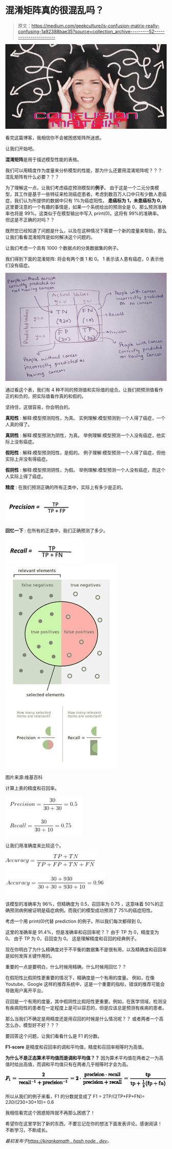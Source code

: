 # 混淆矩阵真的很混乱吗？

> 原文：<https://medium.com/geekculture/is-confusion-matrix-really-confusing-1a92388bae35?source=collection_archive---------52----------------------->

![](img/25783288cc8a86fc7df190e89336d1eb.png)

看完这篇博客，我相信你不会被困惑矩阵所迷惑。

让我们开始吧。

**混淆矩阵**是用于描述模型性能的表格。

我们可以用精度作为度量来分析模型的性能，那为什么还要用混淆矩阵呢？？？
混乱矩阵有什么必要？？？

为了理解这一点，让我们考虑癌症预测模型的**例子**。
由于这是一个二元分类模型，其工作是基于一些特征来检测癌症患者。考虑到数百万人口中只有少数人患癌症，我们认为所提供的数据中只有 1%为癌症阳性。
**患癌标为 1，未患癌标为 0，**
这里要注意的一个有趣的事情是，如果一个系统给出的预测全是 0，那么预测准确率也将是 99%。这类似于在模型输出中写入 print(0)。这将有 99%的准确率。
但这是不正确的对吗？？

既然您已经知道了问题是什么，以及在这种情况下需要一个新的度量来帮助，那么让我们看看混淆矩阵是如何解决这个问题的。

让我们考虑一个具有 1000 个数据点的分类数据集的例子。

我们得到下面的混淆矩阵:
将会有两个类 1 和 0。
1 表示该人患有癌症，0 表示他们没有癌症。

![](img/20c506cd5d54b2575e13dd5303bfd22f.png)

通过看这个表，我们有 4 种不同的预测值和实际值的组合。让我们把预测值看作正的和负的，把实际值看作真的和假的。

坚持住，这很容易，你会明白的。

**真阳性** :
解释:模型预测阳性，为真。
实例理解:模型预测到一个人得了癌症，一个人真的得了。

**真阴性** :
解释:模型预测为阴性，为真。
举例理解:模型预测一个人没有癌症，他实际上没有癌症。

**假阳性** :
解释:模型预测阳性，是假的。
例子理解:模型预测一个人得了癌症，但他实际上并没有得癌症。

**假阴性** :
解释:模型预测阴性，为假。
举例理解:模型预测一个人没有癌症，而这个人实际上得了癌症。

**精度** :
在我们预测正确的所有正类中，实际上有多少是正的。

![](img/fe60fc70309fb792828bfeb7c7cd2574.png)

**回忆一下** :
在所有的正类中，我们正确预测了多少。

![](img/d374bf3a7e63c3880211cb2424fe6fd3.png)![](img/72592dfd73d6c55bd97275da565220e8.png)

图片来源:维基百科

计算上表的精度和召回率。

![](img/4d3427d1b6f07c09fc288128e0d622c9.png)

让我们用准确度来比较这个。

![](img/e27b9401be06bc315683e513e3c5eed6.png)![](img/2bc7adf32ae6be2559c7c38014f48c9f.png)

该模型的准确率为 96%，但精确度为 0.5，召回率为 0.75
，这意味着 50%的正确预测病例被证明是癌症病例。而我们的模型成功预测了 75%的癌症阳性。

考虑一个用 print(0)代替 prediction 的例子。所以我们每次都得到 0。

这里的准确率是 91.4%，但是准确率和召回率呢？？
由于 TP 为 0，精度变为 0。
由于 TP 为 0，召回变为 0。
这是理解精度和召回的经典例子。

现在你明白了为什么精确度对于不平衡的数据集不是很有用，以及精确度和召回率是如何发挥关键作用的。

重要的一点是要明白，什么时候用精确，什么时候用回忆？？

在假阳性比假阴性更重要的情况下，精确度是一个有用的度量。
例如，在像 Youtube、Google 这样的推荐系统中，这是一个重要的指标，错误的推荐可能会导致用户离开平台。

召回是一个有用的度量，其中假阴性比假阳性更重要。例如，在医学领域，检测没有疾病阳性的患者在一定程度上是可以容忍的，但是应该总是预测有疾病的患者。

那么当我们不确定是用精度还是用召回的时候是什么情况呢？？
或者两者一个高怎么办，模型好不好？？？

要回答这个问题，让我们看看什么是 F1 的分数。

**F1-score** 是精度和召回率的调和平均值，精度和召回率相等时为高值。

**为什么不是正态算术平均值而是调和平均值？？**
因为算术平均值在两者之一为高值时给出高值，而调和平均值只有在两者几乎相等时才会为高。

![](img/d2b43018e23d1eb85dfe5d62cde53d90.png)

所以从我们的例子来看，F1 的分数就变成了
F1 = 2TP/(2TP+FP+FN)= 2*30/(2*30+30+10)= 0.6

我相信看完这个困惑矩阵就不再那么困惑了！

希望你在这里学到了新的东西，不要忘记在你的想法下面发表评论。感谢阅读！
不断学习，不断成长。

*最初发布于*[*https://kirankamath . hash node . dev*](https://kirankamath.hashnode.dev/is-confusion-matrix-really-confusing)*。*